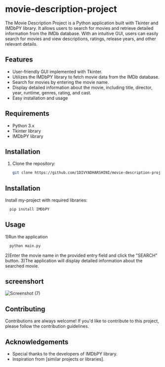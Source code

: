 # movie-description-project
The Movie Description Project is a Python application built with Tkinter and IMDbPY library. It allows users to search for movies and retrieve detailed information from the IMDb database. With an intuitive GUI, users can easily search for movies and view descriptions, ratings, release years, and other relevant details.

## Features

- User-friendly GUI implemented with Tkinter.
- Utilizes the IMDbPY library to fetch movie data from the IMDb database.
- Search for movies by entering the movie name.
- Display detailed information about the movie, including title, director, year, runtime, genres, rating, and cast.
- Easy installation and usage

## Requirements

- Python 3.x
- Tkinter library
- IMDbPY library

## Installation

1. Clone the repository:

   ```bash
   git clone https://github.com/1DIVYADHARSHINI/movie-description-project.git

## Installation

Install my-project with required libraries:

```bash
  pip install IMDbPY

```

## Usage

1)Run the application

```bash
  python main.py


```
2)Enter the movie name in the provided entry field and click the "SEARCH" button.
3)The application will display detailed information about the searched movie.


## screenshort

![Screenshot (7)](https://github.com/1DIVYADHARSHINI/movie-description-project/assets/162281554/e532815c-92d8-448b-8715-951853bc71a0)



## Contributing

Contributions are always welcome!
If you'd like to contribute to this project, please follow the contribution guidelines.

## Acknowledgements

 - Special thanks to the developers of IMDbPY library.
 - Inspiration from [similar projects or libraries].





   
   
   
